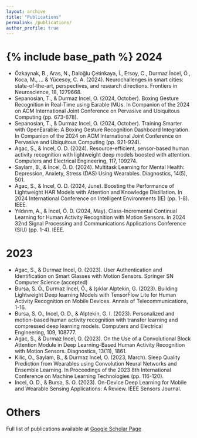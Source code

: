 ```yaml
---
layout: archive
title: "Publications"
permalink: /publications/
author_profile: true
---
```



{% include base_path %}
2024
======
* Özkaynak, B., Aras, N., Daloğlu Çetinkaya, İ., Ersoy, C., Durmaz İncel, Ö., Koca, M., ... & Yücesoy, C. A. (2024). Neurochallenges in smart cities: state-of-the-art, perspectives, and research directions. Frontiers in Neuroscience, 18, 1279668.
* Sepanosian, T., & Durmaz Incel, O. (2024, October). Boxing Gesture Recognition in Real-Time using Earable IMUs. In Companion of the 2024 on ACM International Joint Conference on Pervasive and Ubiquitous Computing (pp. 673-678).
* Sepanosian, T., & Durmaz Incel, O. (2024, October). Training Smarter with OpenEarable: A Boxing Gesture Recognition Dashboard Integration. In Companion of the 2024 on ACM International Joint Conference on Pervasive and Ubiquitous Computing (pp. 921-924).
* Agac, S., & Incel, O. D. (2024). Resource-efficient, sensor-based human activity recognition with lightweight deep models boosted with attention. Computers and Electrical Engineering, 117, 109274.
* Saylam, B., & İncel, Ö. D. (2024). Multitask Learning for Mental Health: Depression, Anxiety, Stress (DAS) Using Wearables. Diagnostics, 14(5), 501.
* Agac, S., & Incel, O. D. (2024, June). Boosting the Performance of Lightweight HAR Models with Attention and Knowledge Distillation. In 2024 International Conference on Intelligent Environments (IE) (pp. 1-8). IEEE.
* Yıldırım, A., & İncel, Ö. D. (2024, May). Class-Incremental Continual Learning for Human Activity Recognition with Motion Sensors. In 2024 32nd Signal Processing and Communications Applications Conference (SIU) (pp. 1-4). IEEE.


2023
======
* Agac, S., & Durmaz Incel, O. (2023). User Authentication and Identification on Smart Glasses with Motion Sensors. Springer SN Computer Science (accepted)
* Bursa, S. Ö., Durmaz İncel, Ö., & Işıklar Alptekin, G. (2023). Building Lightweight Deep learning Models with TensorFlow Lite for Human Activity Recognition on Mobile Devices. Annals of Telecommunications, 1-16.
* Bursa, S. O., Incel, O. D., & Alptekin, G. I. (2023). Personalized and motion-based human activity recognition with transfer learning and compressed deep learning models. Computers and Electrical Engineering, 109, 108777.
* Agac, S., & Durmaz Incel, O. (2023). On the Use of a Convolutional Block Attention Module in Deep Learning-Based Human Activity Recognition with Motion Sensors. Diagnostics, 13(11), 1861.
* Kilic, O., Saylam, B., & Durmaz Incel, O. (2023, March). Sleep Quality Prediction from Wearables using Convolution Neural Networks and Ensemble Learning. In Proceedings of the 2023 8th International Conference on Machine Learning Technologies (pp. 116-120).
* Incel, O. D., & Bursa, S. O. (2023). On-Device Deep Learning for Mobile and Wearable Sensing Applications: A Review. IEEE Sensors Journal.

    
Others 
======
Full list of publications available at  [Google Scholar Page](https://scholar.google.com.tr/citations?user=r9h9Zp4AAAAJ)
    

